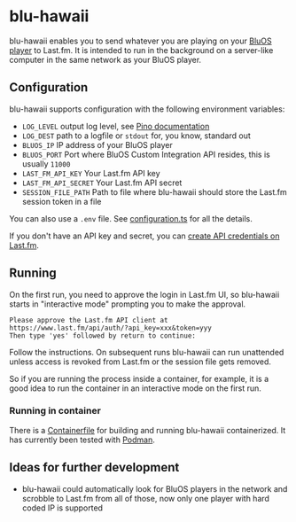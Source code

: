 # blu-hawaii

blu-hawaii enables you to send whatever you are playing on your [BluOS player](https://bluos.net/) to Last.fm. It is intended to run in the background on a server-like computer in the same network as your BluOS player.

## Configuration

blu-hawaii supports configuration with the following environment variables:

- `LOG_LEVEL` output log level, see [Pino documentation](https://github.com/pinojs/pino/blob/master/docs/api.md#levels)
- `LOG_DEST` path to a logfile or `stdout` for, you know, standard out
- `BLUOS_IP` IP address of your BluOS player
- `BLUOS_PORT` Port where BluOS Custom Integration API resides, this is usually `11000`
- `LAST_FM_API_KEY` Your Last.fm API key
- `LAST_FM_API_SECRET` Your Last.fm API secret
- `SESSION_FILE_PATH` Path to file where blu-hawaii should store the Last.fm session token in a file

You can also use a `.env` file. See [configuration.ts](src/configuration.ts) for all the details.

If you don't have an API key and secret, you can [create API credentials on Last.fm](https://www.last.fm/api/account/create).

## Running

On the first run, you need to approve the login in Last.fm UI, so blu-hawaii starts in "interactive mode" prompting you to make the approval.

```
Please approve the Last.fm API client at https://www.last.fm/api/auth/?api_key=xxx&token=yyy
Then type 'yes' followed by return to continue:
```

Follow the instructions. On subsequent runs blu-hawaii can run unattended unless access is revoked from Last.fm or the session file gets removed.

So if you are running the process inside a container, for example, it is a good idea to run the container in an interactive mode on the first run.

### Running in container

There is a [Containerfile](Containerfile) for building and running blu-hawaii containerized. It has currently been tested with [Podman](https://podman.io/).

## Ideas for further development

- blu-hawaii could automatically look for BluOS players in the network and scrobble to Last.fm from all of those, now only one player with hard coded IP is supported
